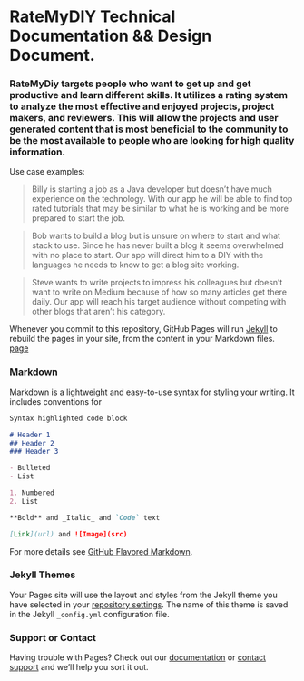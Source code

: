 # **RateMyDIY Technical Documentation && Design Document.**

### RateMyDiy targets people who want to get up and get productive and learn different skills. It utilizes a rating system to analyze the most effective and enjoyed projects, project makers, and reviewers. This will allow the projects and user generated content that is most beneficial to the community to be the most available to people who are looking for high quality information.

Use case examples: 

  > Billy is starting a job as a Java developer but doesn’t have much experience on the technology. With our app he will be able to find top rated tutorials that may be similar to what he is working and be more prepared to start the job.

  > Bob wants to build a blog but is unsure on where to start and what stack to use. Since he has never built a blog it seems overwhelmed with no place to start. Our app will direct him to a DIY with the languages he needs to know to get a blog site working.

  > Steve wants to write projects to impress his colleagues but doesn’t want to write on Medium because of how so many articles get there daily. Our app will reach his target audience without competing with other blogs that aren’t his category.


Whenever you commit to this repository, GitHub Pages will run [Jekyll](https://jekyllrb.com/) to rebuild the pages in your site, from the content in your Markdown files.
[page](page.md)
### Markdown

Markdown is a lightweight and easy-to-use syntax for styling your writing. It includes conventions for

```markdown
Syntax highlighted code block

# Header 1
## Header 2
### Header 3

- Bulleted
- List

1. Numbered
2. List

**Bold** and _Italic_ and `Code` text

[Link](url) and ![Image](src)
```

For more details see [GitHub Flavored Markdown](https://guides.github.com/features/mastering-markdown/).

### Jekyll Themes

Your Pages site will use the layout and styles from the Jekyll theme you have selected in your [repository settings](https://github.com/RateMyDIY/Docs/settings). The name of this theme is saved in the Jekyll `_config.yml` configuration file.

### Support or Contact

Having trouble with Pages? Check out our [documentation](https://help.github.com/categories/github-pages-basics/) or [contact support](https://github.com/contact) and we’ll help you sort it out.
